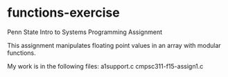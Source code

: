 # functions-exercise
Penn State Intro to Systems Programming Assignment

This assignment manipulates floating point values in an array with modular functions.

My work is in the following files:
a1support.c
cmpsc311-f15-assign1.c

